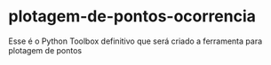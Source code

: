 # plotagem-de-pontos-ocorrencia
Esse é o Python Toolbox definitivo que será criado a ferramenta para plotagem de pontos
